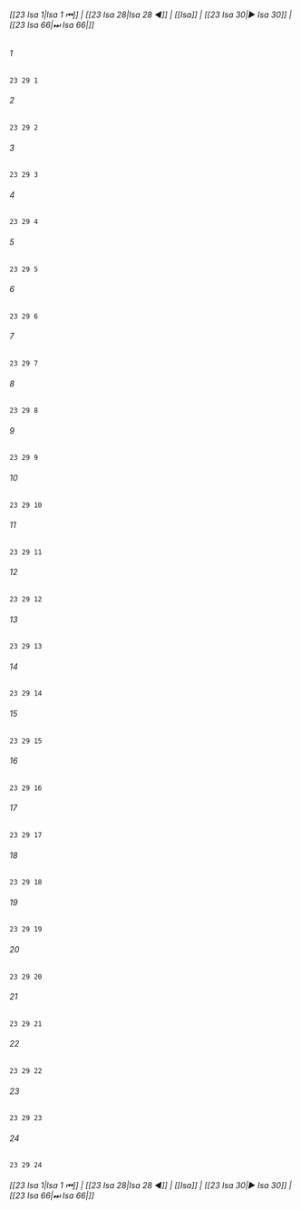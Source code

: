
###### [[23 Isa 1|Isa 1 ⏮]] | [[23 Isa 28|Isa 28 ◀]] | [[Isa]] | [[23 Isa 30|▶ Isa 30]] | [[23 Isa 66|⏭ Isa 66|]]

###### 1
``` verse
23 29 1 
```
###### 2
``` verse
23 29 2 
```
###### 3
``` verse
23 29 3 
```
###### 4
``` verse
23 29 4 
```
###### 5
``` verse
23 29 5 
```
###### 6
``` verse
23 29 6 
```
###### 7
``` verse
23 29 7 
```
###### 8
``` verse
23 29 8 
```
###### 9
``` verse
23 29 9 
```
###### 10
``` verse
23 29 10 
```
###### 11
``` verse
23 29 11 
```
###### 12
``` verse
23 29 12 
```
###### 13
``` verse
23 29 13 
```
###### 14
``` verse
23 29 14 
```
###### 15
``` verse
23 29 15 
```
###### 16
``` verse
23 29 16 
```
###### 17
``` verse
23 29 17 
```
###### 18
``` verse
23 29 18 
```
###### 19
``` verse
23 29 19 
```
###### 20
``` verse
23 29 20 
```
###### 21
``` verse
23 29 21 
```
###### 22
``` verse
23 29 22 
```
###### 23
``` verse
23 29 23 
```
###### 24
``` verse
23 29 24 
```

###### [[23 Isa 1|Isa 1 ⏮]] | [[23 Isa 28|Isa 28 ◀]] | [[Isa]] | [[23 Isa 30|▶ Isa 30]] | [[23 Isa 66|⏭ Isa 66|]]


